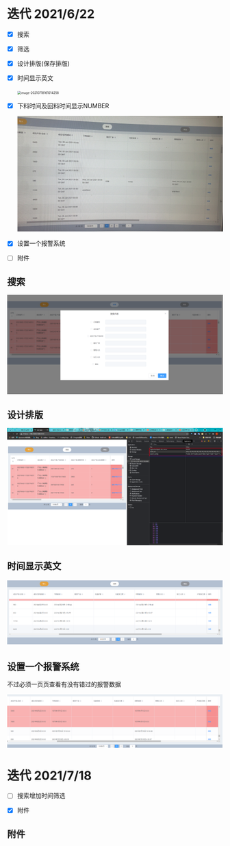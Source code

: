 # 迭代 2021/6/22

- [x] 搜索

- [x] 筛选

- [x] 设计排版(保存排版)

- [x] 时间显示英文

  <img src="README.assets/image-20210718161014258.png" alt="image-20210718161014258" style="zoom:50%;" />

- [x] 下料时间及回料时间显示NUMBER

  <img src="README.assets/image-20210718161002201.png" alt="image-20210718161002201" style="zoom: 50%;" />

- [x] 设置一个报警系统

- [ ] 附件



## 搜索

![image-20210718223737104](README.assets/image-20210718223737104.png)



## 设计排版

![image-20210718233106895](README.assets/image-20210718233106895.png)



## 时间显示英文

![image-20210718223803415](README.assets/image-20210718223803415.png)





## 设置一个报警系统

不过必须一页页查看有没有错过的报警数据

![image-20210718223819193](README.assets/image-20210718223819193.png)



# 迭代 2021/7/18

- [ ] 搜索增加时间筛选
- [x] 附件



## 附件

